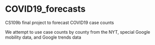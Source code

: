 # COVID19_forecasts
CS109b final project to forecast COVID19 case counts 

We attempt to use case counts by county from the NYT, special Google mobility data, and Google trends data
